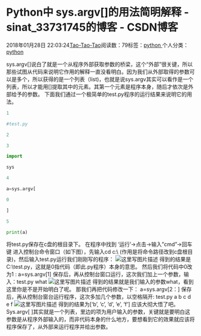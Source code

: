 
# Python中 sys.argv[]的用法简明解释 - sinat_33731745的博客 - CSDN博客

2018年01月28日 22:03:24[Tao-Tao-Tao](https://me.csdn.net/sinat_33731745)阅读数：79标签：[python																](https://so.csdn.net/so/search/s.do?q=python&t=blog)个人分类：[python																](https://blog.csdn.net/sinat_33731745/article/category/7252259)


sys.argv[]说白了就是一个从程序外部获取参数的桥梁，这个“外部”很关键，所以那些试图从代码来说明它作用的解释一直没看明白。因为我们从外部取得的参数可以是多个，所以获得的是一个列表（list)，也就是说sys.argv其实可以看作是一个列表，所以才能用[]提取其中的元素。其第一个元素是程序本身，随后才依次是外部给予的参数。
下面我们通过一个极简单的test.py程序的运行结果来说明它的用法。
```python
1
```
```python
#test.py
```
```python
2
```
```python
3
```
```python
import
```
```python
sys
```
```python
4
```
```python
a=sys.argv[
```
```python
0
```
```python
]
```
```python
5
```
```python
print(a)
```
将test.py保存在c盘的根目录下。
在程序中找到 ‘运行’->点击->输入”cmd”->回车键   进入控制台命令窗口（如下图），先输入cd c:\   (作用是将命令路径改到c盘根目录)，然后输入test.py运行我们刚刚写的程序：
![这里写图片描述](https://img-blog.csdn.net/20180128220116275?watermark/2/text/aHR0cDovL2Jsb2cuY3Nkbi5uZXQvc2luYXRfMzM3MzE3NDU=/font/5a6L5L2T/fontsize/400/fill/I0JBQkFCMA==/dissolve/70/gravity/SouthEast)
得到的结果是C:\test.py，这就是0指代码（即此.py程序）本身的意思。
然后我们将代码中0改为1 :
a=sys.argv[1]
保存后，再从控制台窗口运行，这次我们加上一个参数，输入：test.py what
![这里写图片描述](https://img-blog.csdn.net/20180128220203177?watermark/2/text/aHR0cDovL2Jsb2cuY3Nkbi5uZXQvc2luYXRfMzM3MzE3NDU=/font/5a6L5L2T/fontsize/400/fill/I0JBQkFCMA==/dissolve/70/gravity/SouthEast)
得到的结果就是我们输入的参数what，看到这里你是不是开始明白了呢。
那我们再把代码修改一下：
a=sys.argv[2：]
保存后，再从控制台窗台运行程序，这次多加几个参数，以空格隔开:
test.py a b c d e f
![这里写图片描述](https://img-blog.csdn.net/20180128220241201?watermark/2/text/aHR0cDovL2Jsb2cuY3Nkbi5uZXQvc2luYXRfMzM3MzE3NDU=/font/5a6L5L2T/fontsize/400/fill/I0JBQkFCMA==/dissolve/70/gravity/SouthEast)
得到的结果为[‘b’, ’c’, ’d’, ’e’, ’f’]
应该大彻大悟了吧。Sys.argv[ ]其实就是一个列表，里边的项为用户输入的参数，关键就是要明白这参数是从程序外部输入的，而非代码本身的什么地方，要想看到它的效果就应该将程序保存了，从外部来运行程序并给出参数。

